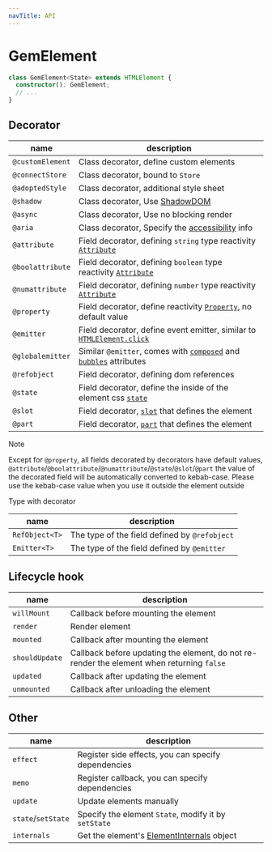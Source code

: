 ```yaml
---
navTitle: API
---
```


# GemElement

```ts
class GemElement<State> extends HTMLElement {
  constructor(): GemElement;
  // ...
}
```

## Decorator

| name             | description                                                                  |
| ---------------- | ---------------------------------------------------------------------------- |
| `@customElement` | Class decorator, define custom elements                                      |
| `@connectStore`  | Class decorator, bound to `Store`                                            |
| `@adoptedStyle`  | Class decorator, additional style sheet                                      |
| `@shadow`        | Class decorator, Use [ShadowDOM][10]                                         |
| `@async`         | Class decorator, Use no blocking render                                      |
| `@aria`          | Class decorator, Specify the [accessibility][11] info                        |
| `@attribute`     | Field decorator, defining `string` type reactivity [`Attribute`][5]          |
| `@boolattribute` | Field decorator, defining `boolean` type reactivity [`Attribute`][5]         |
| `@numattribute`  | Field decorator, defining `number` type reactivity [`Attribute`][5]          |
| `@property`      | Field decorator, define reactivity [`Property`][6], no default value         |
| `@emitter`       | Field decorator, define event emitter, similar to [`HTMLElement.click`][4]   |
| `@globalemitter` | Similar `@emitter`, comes with [`composed`][7] and [`bubbles`][8] attributes |
| `@refobject`     | Field decorator, defining dom references                                     |
| `@state`         | Field decorator, define the inside of the element css [`state`][1]           |
| `@slot`          | Field decorator, [`slot`][2] that defines the element                        |
| `@part`          | Field decorator, [`part`][3] that defines the element                        |

> [!NOTE]
> Except for `@property`, all fields decorated by decorators have default values, `@attribute`/`@boolattribute`/`@numattribute`/`@state`/`@slot`/`@part` the value of the decorated field will be automatically converted to kebab-case. Please use the kebab-case value when you use it outside the element outside

Type with decorator

| name           | description                                   |
| -------------- | --------------------------------------------- |
| `RefObject<T>` | The type of the field defined by `@refobject` |
| `Emitter<T>`   | The type of the field defined by `@emitter`   |

## Lifecycle hook

| name           | description                                                                               |
| -------------- | ----------------------------------------------------------------------------------------- |
| `willMount`    | Callback before mounting the element                                                      |
| `render`       | Render element                                                                            |
| `mounted`      | Callback after mounting the element                                                       |
| `shouldUpdate` | Callback before updating the element, do not re-render the element when returning `false` |
| `updated`      | Callback after updating the element                                                       |
| `unmounted`    | Callback after unloading the element                                                      |

## Other

| name               | description                                          |
| ------------------ | ---------------------------------------------------- |
| `effect`           | Register side effects, you can specify dependencies  |
| `memo`             | Register callback, you can specify dependencies      |
| `update`           | Update elements manually                             |
| `state`/`setState` | Specify the element `State`, modify it by `setState` |
| `internals`        | Get the element's [ElementInternals][12] object      |

[1]: https://github.com/w3c/webcomponents/blob/gh-pages/proposals/custom-states-and-state-pseudo-class.md
[2]: https://developer.mozilla.org/en-US/docs/Web/HTML/Global_attributes/slot
[3]: https://developer.mozilla.org/en-US/docs/Web/HTML/Global_attributes/part
[4]: https://developer.mozilla.org/en-US/docs/Web/API/HTMLElement/click
[5]: https://developer.mozilla.org/en-US/docs/Glossary/Attribute
[6]: https://developer.mozilla.org/en-US/docs/Glossary/property/JavaScript
[7]: https://developer.mozilla.org/en-US/docs/Web/API/Event/composed
[8]: https://developer.mozilla.org/en-US/docs/Web/API/Event/bubbles
[10]: https://developer.mozilla.org/en-US/docs/Web/API/Web_components/Using_shadow_DOM
[11]: https://developer.mozilla.org/en-US/docs/Web/API/ElementInternals#instance_properties_included_from_aria
[12]: https://html.spec.whatwg.org/multipage/custom-elements.html#the-elementinternals-interface
